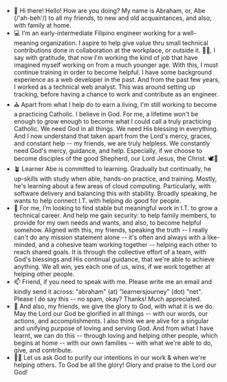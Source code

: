 - 👋  Hi there! Hello! How are you doing? My name is Abraham, or, Abe (/'ah-beh'/) to all my friends, to new and old acquaintances, and also, with family at home.
- 💻  I’m an early-intermediate Filipino engineer working for a well-meaning organization. I aspire to help give value thru small technical contributions done in collaboration at the workplace, or outside it. 👷‍♂️, I say with gratitude, that now I'm working the kind of job that have imagined myself working on from a much younger age. With this, I must continue training in order to become helpful. I have some background experience as a web developer in the past. And from the past few years, I worked as a technical web analyst. This was around setting up tracking, before having a chance to work and contribute as an engineer.
- ⛪ Apart from what I help do to earn a living, I'm still working to become a practicing Catholic. I believe in God. For me, a lifetime won't be enough to grow enough to become what I could call a truly practicing Catholic. We need God in all things. We need His blessing in everything. And I now understand that taken apart from the Lord's mercy, graces, and constant help -- my friends, we are truly helpless. We constantly need God's mercy, guidance, and help. Especially, if we choose to become disciples of the good Shepherd, our Lord Jesus, the Christ. 🕊🐑
- 🪴  Learner Abe is committed to learning. Gradually but continually, he up-skills with study when able, hands-on practice, and training. Mostly, he's learning about a few areas of cloud computing. Particularly, with software delivery and balancing this with stability. Broadly speaking, he wants to help connect I.T. with helping do good for people.
- 💞️  For me, I’m looking to find stable but meaningful work in I.T. to grow a technical career. And help me gain security: to help family members, to provide for my own needs and wants, and also, to become helpful somehow. Aligned with this, my friends, speaking the truth -- I really can't do any mission statement alone -- it's often and always with a like-minded, and a cohesive team working together -- helping each other to reach shared goals. It is through the collective effort of a team, with God's blessings and His continual guidance, that we're able to achieve anything. We all win, yes each one of us, wins, if we work together at helping other people.
- 📫  Friend, if you need to speak with me. Please write me an email and kindly send it across: "abraham" (at) "learnersjourney" (dot) "net". Please I do say this -- no spam, okay? Thanks! Much appreciated.
- 🌅 And also, my friends, we give the glory to God, with what it is we do. May the Lord our God be glorified in all things -- with our words, our actions, and accomplishments. I also think we are alive for a singular and unifying purpose of loving and serving God. And from what I have learnt, we can do this -- through loving and helping other people, which begins at home -- with our own families -- with what we're able to do, give, and contribute.
- 🤲🏼 Let us ask God to purify our intentions in our work & when we're helping others. To God be all the glory! Glory and praise to the Lord our God!

<!---
abormate/abormate is a ✨ special ✨ repository because its `README.md` (this file) appears on your GitHub profile.
You can click the Preview link to take a look at your changes.
--->
